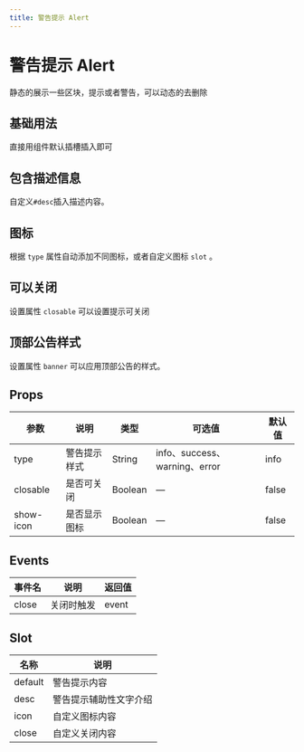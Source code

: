```yaml
---
title: 警告提示 Alert
---
```




# 警告提示 Alert

静态的展示一些区块，提示或者警告，可以动态的去删除

## 基础用法

直接用组件默认插槽插入即可

<preview path="./demo/Alert/Basic.vue"></preview>

## 包含描述信息

自定义`#desc`插入描述内容。

<preview path="./demo/Alert/Desc.vue"></preview>

## 图标

根据 `type` 属性自动添加不同图标，或者自定义图标 `slot` 。

<preview path="./demo/Alert/Icon.vue"></preview>

## 可以关闭

设置属性 `closable` 可以设置提示可关闭

<preview path="./demo/Alert/Close.vue"></preview>

## 顶部公告样式

设置属性 `banner` 可以应用顶部公告的样式。

<preview path="./demo/Alert/Banner.vue"></preview>

## Props

| 参数      | 说明         | 类型    | 可选值                        | 默认值 |
| --------- | ------------ | ------- | ----------------------------- | ------ |
| type      | 警告提示样式 | String  | info、success、warning、error | info   |
| closable  | 是否可关闭   | Boolean | —                             | false  |
| show-icon | 是否显示图标 | Boolean | —                             | false  |

## Events

| 事件名 | 说明       | 返回值 |
| ------ | ---------- | ------ |
| close  | 关闭时触发 | event  |

## Slot

| 名称    | 说明                   |
| ------- | ---------------------- |
| default | 警告提示内容           |
| desc    | 警告提示辅助性文字介绍 |
| icon    | 自定义图标内容         |
| close   | 自定义关闭内容         |

